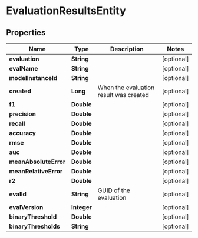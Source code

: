 

# EvaluationResultsEntity

## Properties

Name | Type | Description | Notes
------------ | ------------- | ------------- | -------------
**evaluation** | **String** |  |  [optional]
**evalName** | **String** |  |  [optional]
**modelInstanceId** | **String** |  |  [optional]
**created** | **Long** | When the evaluation result was created |  [optional]
**f1** | **Double** |  |  [optional]
**precision** | **Double** |  |  [optional]
**recall** | **Double** |  |  [optional]
**accuracy** | **Double** |  |  [optional]
**rmse** | **Double** |  |  [optional]
**auc** | **Double** |  |  [optional]
**meanAbsoluteError** | **Double** |  |  [optional]
**meanRelativeError** | **Double** |  |  [optional]
**r2** | **Double** |  |  [optional]
**evalId** | **String** | GUID of the evaluation |  [optional]
**evalVersion** | **Integer** |  |  [optional]
**binaryThreshold** | **Double** |  |  [optional]
**binaryThresholds** | **String** |  |  [optional]



